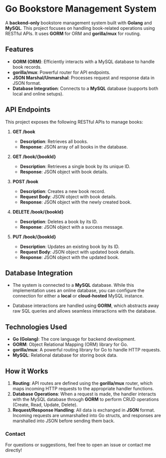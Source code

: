 # Go Bookstore Management System

A **backend-only** bookstore management system built with **Golang** and **MySQL**. This project focuses on handling book-related operations using RESTful APIs. It uses **GORM** for ORM and **gorilla/mux** for routing.

## Features

- **GORM (ORM)**: Efficiently interacts with a MySQL database to handle book records.
- **gorilla/mux**: Powerful router for API endpoints.
- **JSON Marshal/Unmarshal**: Processes request and response data in JSON format.
- **Database Integration**: Connects to a **MySQL** database (supports both local and online setups).

## API Endpoints

This project exposes the following RESTful APIs to manage books:

1. **GET /book**
   - **Description**: Retrieves all books.
   - **Response**: JSON array of all books in the database.

2. **GET /book/{bookId}**
   - **Description**: Retrieves a single book by its unique ID.
   - **Response**: JSON object with book details.

3. **POST /book**
   - **Description**: Creates a new book record.
   - **Request Body**: JSON object with book details.
   - **Response**: JSON object with the newly created book.

4. **DELETE /book/{bookId}**
   - **Description**: Deletes a book by its ID.
   - **Response**: JSON object with a success message.

5. **PUT /book/{bookId}**
   - **Description**: Updates an existing book by its ID.
   - **Request Body**: JSON object with updated book details.
   - **Response**: JSON object with the updated book.

## Database Integration

- The system is connected to a **MySQL** database. While this implementation uses an online database, you can configure the connection for either a **local** or **cloud-hosted** MySQL instance.
  
- Database interactions are handled using **GORM**, which abstracts away raw SQL queries and allows seamless interactions with the database.

## Technologies Used

- **Go (Golang)**: The core language for backend development.
- **GORM**: Object Relational Mapping (ORM) library for Go.
- **gorilla/mux**: A powerful routing library for Go to handle HTTP requests.
- **MySQL**: Relational database for storing book data.

## How it Works

1. **Routing**: API routes are defined using the **gorilla/mux** router, which maps incoming HTTP requests to the appropriate handler functions.
2. **Database Operations**: When a request is made, the handler interacts with the MySQL database through **GORM** to perform CRUD operations (Create, Read, Update, Delete).
3. **Request/Response Handling**: All data is exchanged in **JSON** format. Incoming requests are unmarshalled into Go structs, and responses are marshalled into JSON before sending them back.



### Contact

For questions or suggestions, feel free to open an issue or contact me directly!

